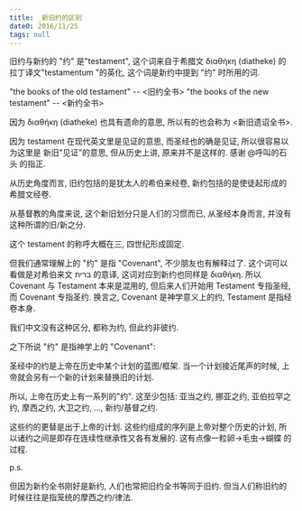 ```yaml
---
title: _新旧约的区别
date0: 2016/11/25
tags: null
---
```


旧约与新约的 "约" 是"testament", 这个词来自于希腊文 διαθήκη (diatheke) 的拉丁译文"testamentum "的英化, 这个词是新约中提到 "约" 时所用的词.

"the books of the old testament" -- <旧约全书>
"the books of the new testament" -- <新约全书>

因为 διαθήκη (diatheke) 也具有遗命的意思, 所以有的也会称为 <新旧遗诏全书>.

因为 testament 在现代英文里是见证的意思, 而圣经也的确是见证, 所以很容易以为这里是 新旧"见证"的意思, 但从历史上讲, 原来并不是这样的.
感谢 @呼叫的石头 的指正.

从历史角度而言, 旧约包括的是犹太人的希伯来经卷, 新约包括的是使徒起形成的希腊文经卷.

从基督教的角度来说, 这个新旧划分只是人们的习惯而已, 从圣经本身而言, 并没有这种所谓的旧/新之分.

这个 testament 的称呼大概在三, 四世纪形成固定.

但我们通常理解上的 "约" 是指 "Covenant", 不少朋友也有解释过了. 这个词可以看做是对希伯来文 ברית 的意译, 这词对应到新约也同样是 διαθήκη. 所以 Covenant 与 Testament 本来是混用的, 但后来人们开始用 Testament 专指圣经, 而 Covenant 专指圣约. 换言之, Covenant 是神学意义上的约, Testament 是指经卷本身.

我们中文没有这种区分, 都称为约, 但此约非彼约.

之下所说 "约" 是指神学上的 "Covenant":

圣经中的约是上帝在历史中某个计划的蓝图/框架. 当一个计划接近尾声的时候, 上帝就会另有一个新的计划来替换旧的计划.

所以, 上帝在历史上有一系列的"约". 这至少包括:
亚当之约, 挪亚之约, 亚伯拉罕之约, 摩西之约, 大卫之约, ..., 新约/基督之约.

这些约的更替是出于上帝的计划. 这些约组成的序列是上帝对整个历史的计划, 所以诸约之间是即存在连续性继承性又各有发展的. 这有点像一粒卵->毛虫->蝴蝶 的过程.

p.s.

但因为新约全书刚好是新约, 人们也常把旧约全书等同于旧约. 但当人们称旧约的时候往往是指笼统的摩西之约/律法.
